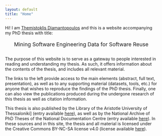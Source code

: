 ```yaml
---
layout: default
title: "Home"
---
```


Hi! I am <a href="https://thdiaman.github.io">Themistoklis Diamantopoulos</a> and this is a website accompanying my PhD thesis with title:

<center style="padding-top:5px; padding-bottom:15px; font-size:125%">Mining Software Engineering Data for Software Reuse</center>

The purpose of this website is to serve as a gateway to people interested in reading and
understanding my thesis. As such, it offers information about the contents of the thesis,
and includes all relevant material.

The links to the left provide access to the main elements (abstract, full text, presentation), as well as to any supporting material (datasets, tools, etc.) for anyone that wishes to reproduce the findings of the PhD thesis. Finally, one can also view the publications produced during the undergone research of this thesis as well as citation information.

This thesis is also published by the Library of the Aristotle University of Thessaloniki]
(entry available  <a target="_blank" href="http://ikee.lib.auth.gr/record/298801/">here</a>),
as well as by the National Archive of PhD Theses of the National Documentation Centre (entry
available <a target="_blank" href="https://www.didaktorika.gr/eadd/handle/10442/43755">here</a>).
In these sources and in this site, the thesis and all material is licensed under the 
Creative Commons BY-NC-SA license v4.0 (license available
<a target="_blank" href="https://creativecommons.org/licenses/by-nc-sa/4.0/">here</a>).
